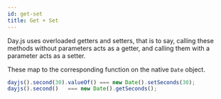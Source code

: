 ```yaml
---
id: get-set
title: Get + Set
---
```


Day.js uses overloaded getters and setters, that is to say, calling these methods without parameters acts as a getter, and calling them with a parameter acts as a setter.

These map to the corresponding function on the native `Date` object.

```js
dayjs().second(30).valueOf() === new Date().setSeconds(30);
dayjs().second()   === new Date().getSeconds();
```

<!-- If you are in [UTC mode](UTC-mode), they will map to the UTC equivalent.

dayjs.utc().seconds(30).valueOf() === new Date().setUTCSeconds(30);
dayjs.utc().seconds()   === new Date().getUTCSeconds(); -->


